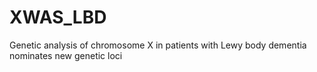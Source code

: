 # XWAS_LBD
Genetic analysis of chromosome X in patients with Lewy body dementia nominates new genetic loci
